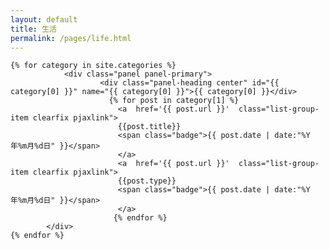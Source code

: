 ```yaml
---
layout: default
title: 生活
permalink: /pages/life.html
---
```

<div class="home">

	{% for category in site.categories %} 
	      		<div class="panel panel-primary">
	        			<div class="panel-heading center" id="{{ category[0] }}" name="{{ category[0] }}">{{ category[0] }}</div>
			              {% for post in category[1] %}
			                <a  href='{{ post.url }}'  class="list-group-item clearfix pjaxlink">
				            {{post.title}}
				            <span class="badge">{{ post.date | date:"%Y年%m月%d日" }}</span>
				            </a>
							<a  href='{{ post.url }}'  class="list-group-item clearfix pjaxlink">
				            {{post.type}}
				            <span class="badge">{{ post.date | date:"%Y年%m月%d日" }}</span>
				            </a>
			               {% endfor %}
			</div>
	{% endfor %}
	
</div>